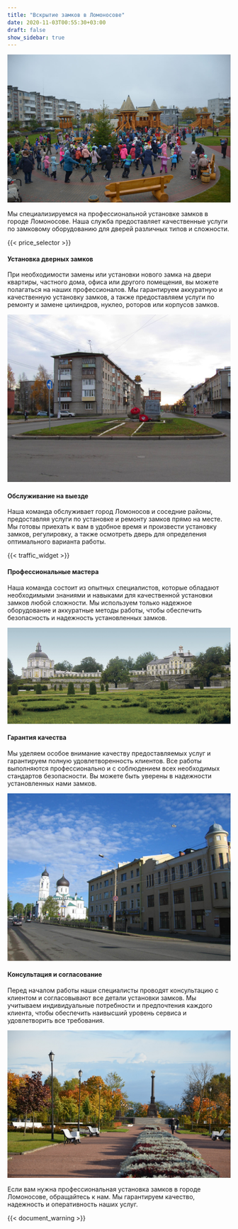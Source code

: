 ```yaml
---
title: "Вскрытие замков в Ломоносове"
date: 2020-11-03T00:55:30+03:00
draft: false
show_sidebar: true
---
```


![Установка замков в Ломоносове](Lomonosov1.jpg)

Мы специализируемся на профессиональной установке замков в городе Ломоносове. Наша служба предоставляет качественные услуги по замковому оборудованию для дверей различных типов и сложности.

{{< price_selector >}}

#### Установка дверных замков

При необходимости замены или установки нового замка на двери квартиры, частного дома, офиса или другого помещения, вы можете полагаться на наших профессионалов. Мы гарантируем аккуратную и качественную установку замков, а также предоставляем услуги по ремонту и замене цилиндров, нуклео, роторов или корпусов замков.

![Установка замков в Ломоносове](Lomonosov2.jpg)

#### Обслуживание на выезде

Наша команда обслуживает город Ломоносов и соседние районы, предоставляя услуги по установке и ремонту замков прямо на месте. Мы готовы приехать к вам в удобное время и произвести установку замков, регулировку, а также осмотреть дверь для определения оптимального варианта работы.

{{< traffic_widget >}}

#### Профессиональные мастера

Наша команда состоит из опытных специалистов, которые обладают необходимыми знаниями и навыками для качественной установки замков любой сложности. Мы используем только надежное оборудование и аккуратные методы работы, чтобы обеспечить безопасность и надежность установленных замков.

![Установка замков в Ломоносове](Lomonosov3.jpg)

#### Гарантия качества

Мы уделяем особое внимание качеству предоставляемых услуг и гарантируем полную удовлетворенность клиентов. Все работы выполняются профессионально и с соблюдением всех необходимых стандартов безопасности. Вы можете быть уверены в надежности установленных нами замков.

![Установка замков в Ломоносове](Lomonosov4.jpg)

#### Консультация и согласование

Перед началом работы наши специалисты проводят консультацию с клиентом и согласовывают все детали установки замков. Мы учитываем индивидуальные потребности и предпочтения каждого клиента, чтобы обеспечить наивысший уровень сервиса и удовлетворить все требования.

![Установка замков в Ломоносове](Lomonosov5.jpg)

Если вам нужна профессиональная установка замков в городе Ломоносове, обращайтесь к нам. Мы гарантируем качество, надежность и оперативность наших услуг.

{{< document_warning >}}